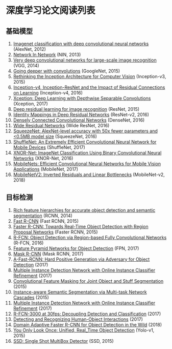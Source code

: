 # 深度学习论文阅读列表
## 基础模型
1. [Imagenet classification with deep convolutional neural networks](https://papers.nips.cc/paper/4824-imagenet-classification-with-deep-convolutional-neural-networks.pdf) (AlexNet, 2012)
2. [Network In Network](https://arxiv.org/pdf/1312.4400.pdf) (NIN, 2013)
3. [Very deep convolutional networks for large-scale image recognition](https://arxiv.org/pdf/1409.1556.pdf) (VGG, 2014)
4. [Going deeper with convolutions](http://www.cv-foundation.org/openaccess/content_cvpr_2015/papers/Szegedy_Going_Deeper_With_2015_CVPR_paper.pdf) (GoogleNet, 2015)
5. [Rethinking the Inception Architecture for Computer Vision](https://arxiv.org/pdf/1512.00567.pdf) (Inception-v3, 2015)
6. [Inception-v4, Inception-ResNet and the Impact of Residual Connections on Learning](https://arxiv.org/pdf/1602.07261.pdf) (Inception-v4, 2016)
7. [Xception: Deep Learning with Depthwise Separable Convolutions](http://openaccess.thecvf.com/content_cvpr_2017/papers/Chollet_Xception_Deep_Learning_CVPR_2017_paper.pdf) (Xception, 2017)
8. [Deep residual learning for image recognition](https://arxiv.org/pdf/1512.03385.pdf) (ResNet, 2015)
9. [Identity Mappings in Deep Residual Networks](https://arxiv.org/pdf/1603.05027.pdf) (ResNet-v2, 2016)
10. [Densely Connected Convolutional Networks](https://arxiv.org/pdf/1608.06993.pdf) (DenseNet, 2016)
11. [Wide Residual Networks](https://arxiv.org/pdf/1605.07146.pdf) (Wide ResNet, 2016)
12. [SqueezeNet: AlexNet-level accuracy with 50x fewer parameters and <0.5MB model size](https://arxiv.org/pdf/1602.07360.pdf) (SqueezeNet, 2016)
13. [ShuffleNet: An Extremely Efficient Convolutional Neural Network for Mobile Devices](https://arxiv.org/pdf/1707.01083.pdf) (ShuffleNet, 2017)
14. [XNOR-Net: ImageNet Classification Using Binary Convolutional Neural Networks](https://pjreddie.com/media/files/papers/xnor.pdf) (XNOR-Net, 2016)
15. [MobileNets: Efficient Convolutional Neural Networks for Mobile Vision Applications](https://arxiv.org/pdf/1704.04861.pdf) (MobileNet, 2017)
16. [MobileNetV2: Inverted Residuals and Linear Bottlenecks](https://arxiv.org/pdf/1801.04381.pdf) (MobileNet-v2, 2018)
## 目标检测
1. [Rich feature hierarchies for accurate object detection and semantic segmentation](https://www.cv-foundation.org/openaccess/content_cvpr_2014/papers/Girshick_Rich_Feature_Hierarchies_2014_CVPR_paper.pdf) (RCNN, 2014)
2. [Fast R-CNN](http://www.cv-foundation.org/openaccess/content_iccv_2015/papers/Girshick_Fast_R-CNN_ICCV_2015_paper.pdf) (Fast RCNN, 2015)
3. [Faster R-CNN: Towards Real-Time Object Detection with Region Proposal Networks](http://papers.nips.cc/paper/5638-faster-r-cnn-towards-real-time-object-detection-with-region-proposal-networks.pdf) (Faster RCNN, 2015)
4. [R-FCN: Object Detection via Region-based Fully Convolutional Networks](https://arxiv.org/abs/1605.06409) (R-FCN, 2016)
5. [Feature Pyramid Networks for Object Detection](https://arxiv.org/pdf/1612.03144.pdf) (FPN, 2017)
6. [Mask R-CNN](https://arxiv.org/abs/1703.06870) (Mask RCNN, 2017)
7. [A-Fast-RCNN: Hard Positive Generation via Adversary for Object Detection](https://arxiv.org/abs/1704.03414) (2017)
8. [Multiple Instance Detection Network with Online Instance Classifier Refinement](https://arxiv.org/abs/1704.00138) (2017)
9. [Convolutional Feature Masking for Joint Object and Stuff Segmentation](http://www.cv-foundation.org/openaccess/content_cvpr_2015/papers/Dai_Convolutional_Feature_Masking_2015_CVPR_paper.pdf) (2015)
10. [Instance-aware Semantic Segmentation via Multi-task Network Cascades](http://www.cv-foundation.org/openaccess/content_cvpr_2016/papers/Dai_Instance-Aware_Semantic_Segmentation_CVPR_2016_paper.pdf) (2015)
11. [Multiple Instance Detection Network with Online Instance Classifier Refinement](https://arxiv.org/abs/1704.00138) (2017)
12. [R-FCN-3000 at 30fps: Decoupling Detection and Classification](https://arxiv.org/abs/1712.01802) (2017)
13. [Detecting and Recognizing Human-Object Interactions](https://arxiv.org/abs/1704.07333v3) (2017)
14. [Domain Adaptive Faster R-CNN for Object Detection in the Wild](https://arxiv.org/abs/1803.03243v1) (2018)
15. [You Only Look Once: Unified, Real_Time Object Detection](https://arxiv.org/abs/1506.02640) (Yolo-v1, 2015)
16. [SSD: Single Shot MultiBox Detector](https://arxiv.org/abs/1512.02325) (SSD, 2015)
